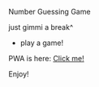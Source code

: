 Number Guessing Game

just gimmi a break^
- play a game!

PWA is here:
<a href='https://polite-marigold-111a6f.netlify.app' alt='netlify_url_pwa' taget=blank>Click me!</a>



Enjoy!
